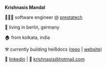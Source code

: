 **Krishnasis Mandal**

👨🏽‍💻 software engineer @ [prestatech](https://prestatech.com/)

📍 living in berlin, germany

🏠 from kolkata, india

⚒️ currently building heißdocs ([repo](https://github.com/krishnasism/heissdocs) | [website](https://heissdocs.com/))

💬 [linkedin](https://www.linkedin.com/in/krishnasis/) | 📧 [krishnasis@hotmail.com](mailto:krishnasis@hotmail.com)
